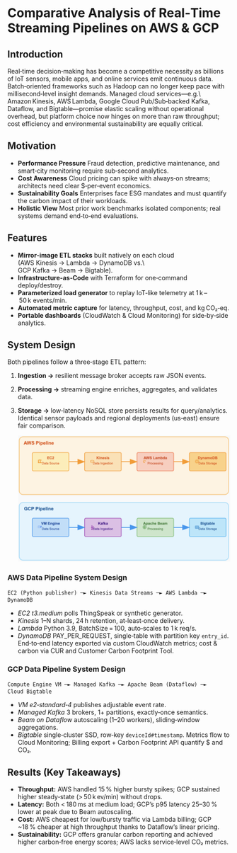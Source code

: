 # Comparative Analysis of Real‑Time Streaming Pipelines on AWS & GCP  

## Introduction

Real‑time decision‑making has become a competitive necessity as billions of IoT sensors, mobile apps, and online services emit continuous data.  Batch‑oriented frameworks such as Hadoop can no longer keep pace with millisecond‑level insight demands.  Managed cloud services—e.g.\ Amazon Kinesis, AWS Lambda, Google Cloud Pub/Sub‑backed Kafka, Dataflow, and Bigtable—promise elastic scaling without operational overhead, but platform choice now hinges on more than raw throughput; cost efficiency and environmental sustainability are equally critical.

## Motivation

* **Performance Pressure** Fraud detection, predictive maintenance, and smart‑city monitoring require sub‑second analytics.
* **Cost Awareness** Cloud pricing can spike with always‑on streams; architects need clear \$‑per‑event economics.
* **Sustainability Goals** Enterprises face ESG mandates and must quantify the carbon impact of their workloads.
* **Holistic View** Most prior work benchmarks isolated components; real systems demand end‑to‑end evaluations.

## Features

* **Mirror‑image ETL stacks** built natively on each cloud (AWS Kinesis → Lambda → DynamoDB vs.\ GCP Kafka → Beam → Bigtable).
* **Infrastructure‑as‑Code** with Terraform for one‑command deploy/destroy.
* **Parameterized load generator** to replay IoT‑like telemetry at 1 k – 50 k events/min.
* **Automated metric capture** for latency, throughput, cost, and kg CO₂‑eq.
* **Portable dashboards** (CloudWatch & Cloud Monitoring) for side‑by‑side analytics.

## System Design

Both pipelines follow a three‑stage ETL pattern:

1. **Ingestion →** resilient message broker accepts raw JSON events.
2. **Processing →** streaming engine enriches, aggregates, and validates data.
3. **Storage →** low‑latency NoSQL store persists results for query/analytics.
   Identical sensor payloads and regional deployments (us‑east) ensure fair comparison.

   ![AWS-GCP data-pipleine design](image.png)

### AWS Data Pipeline System Design

```
EC2 (Python publisher) ─► Kinesis Data Streams ─► AWS Lambda ─► DynamoDB
```

* *EC2 t3.medium* polls ThingSpeak or synthetic generator.
* *Kinesis* 1–N shards, 24 h retention, at‑least‑once delivery.
* *Lambda* Python 3.9, BatchSize = 100, auto‑scales to 1 k req/s.
* *DynamoDB* PAY\_PER\_REQUEST, single‑table with partition key `entry_id`.
  End‑to‑end latency exported via custom CloudWatch metrics; cost & carbon via CUR and Customer Carbon Footprint Tool.

### GCP Data Pipeline System Design

```
Compute Engine VM ─► Managed Kafka ─► Apache Beam (Dataflow) ─► Cloud Bigtable
```

* *VM e2‑standard‑4* publishes adjustable event rate.
* *Managed Kafka* 3 brokers, 1+ partitions, exactly‑once semantics.
* *Beam on Dataflow* autoscaling (1–20 workers), sliding‑window aggregations.
* *Bigtable* single‑cluster SSD, row‑key `deviceId#timestamp`.
  Metrics flow to Cloud Monitoring; Billing export + Carbon Footprint API quantify \$ and CO₂.

## Results (Key Takeaways)

* **Throughput:** AWS handled 15 % higher bursty spikes; GCP sustained higher steady‑state (> 50 k ev/min) without drops.
* **Latency:** Both < 180 ms at medium load; GCP’s p95 latency 25–30 % lower at peak due to Beam autoscaling.
* **Cost:** AWS cheapest for low/bursty traffic via Lambda billing; GCP \~18 % cheaper at high throughput thanks to Dataflow’s linear pricing.
* **Sustainability:** GCP offers granular carbon reporting and achieved higher carbon‑free energy scores; AWS lacks service‑level CO₂ metrics.
